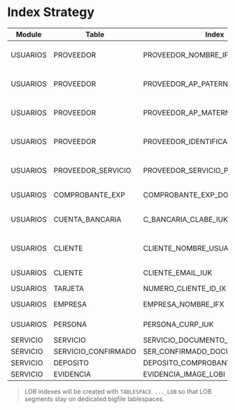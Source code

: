 
# Index Strategy

| Module | Table | Index | Type | Purpose |
|--------|-------|-------|------|---------|
| USUARIOS | PROVEEDOR | PROVEEDOR_NOMBRE_IFX | Function-based | Case-insensitive search by name |
| USUARIOS | PROVEEDOR | PROVEEDOR_AP_PATERNO_IFX | Function-based | Search by paternal surname |
| USUARIOS | PROVEEDOR | PROVEEDOR_AP_MATERNO_IFX | Function-based | Search by maternal surname |
| USUARIOS | PROVEEDOR | PROVEEDOR_IDENTIFICACION_LOBI | LOB | Secure document storage |
| USUARIOS | PROVEEDOR_SERVICIO | PROVEEDOR_SERVICIO_PROVEEDOR_ID_IX | Non‑unique | Foreign key lookup acceleration |
| USUARIOS | COMPROBANTE_EXP | COMPROBANTE_EXP_DOCUMENTO_LOBI | LOB | Attachment storage |
| USUARIOS | CUENTA_BANCARIA | C_BANCARIA_CLABE_IUK | Unique | Avoid duplicated CLABE numbers |
| USUARIOS | CLIENTE | CLIENTE_NOMBRE_USUARIO_IUK | Unique | Prevent duplicate usernames |
| USUARIOS | CLIENTE | CLIENTE_EMAIL_IUK | Unique | Email uniqueness |
| USUARIOS | TARJETA | NUMERO_CLIENTE_ID_IX | Non‑unique | FK lookup |
| USUARIOS | EMPRESA | EMPRESA_NOMBRE_IFX | Function-based | Case‑insensitive search |
| USUARIOS | PERSONA | PERSONA_CURP_IUK | Unique | Prevent duplicate CURP |
| SERVICIO | SERVICIO | SERVICIO_DOCUMENTO_LOBI | LOB | Files and notes |
| SERVICIO | SERVICIO_CONFIRMADO | SER_CONFIRMADO_DOCUMENTO_LOBI | LOB | Files and notes |
| SERVICIO | DEPOSITO | DEPOSITO_COMPROBANTE_LOBI | LOB | Proof of deposit |
| SERVICIO | EVIDENCIA | EVIDENCIA_IMAGE_LOBI | LOB | Images |

> LOB indexes will be created with `TABLESPACE ..._LOB` so that LOB segments stay on dedicated bigfile tablespaces.
